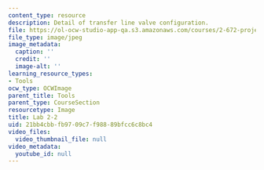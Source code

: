 ```yaml
---
content_type: resource
description: Detail of transfer line valve configuration.
file: https://ol-ocw-studio-app-qa.s3.amazonaws.com/courses/2-672-project-laboratory-spring-2009/21bb4cbbfb9709c7f98889bfcc6c8bc4_lab22.jpg
file_type: image/jpeg
image_metadata:
  caption: ''
  credit: ''
  image-alt: ''
learning_resource_types:
- Tools
ocw_type: OCWImage
parent_title: Tools
parent_type: CourseSection
resourcetype: Image
title: Lab 2-2
uid: 21bb4cbb-fb97-09c7-f988-89bfcc6c8bc4
video_files:
  video_thumbnail_file: null
video_metadata:
  youtube_id: null
---
```

